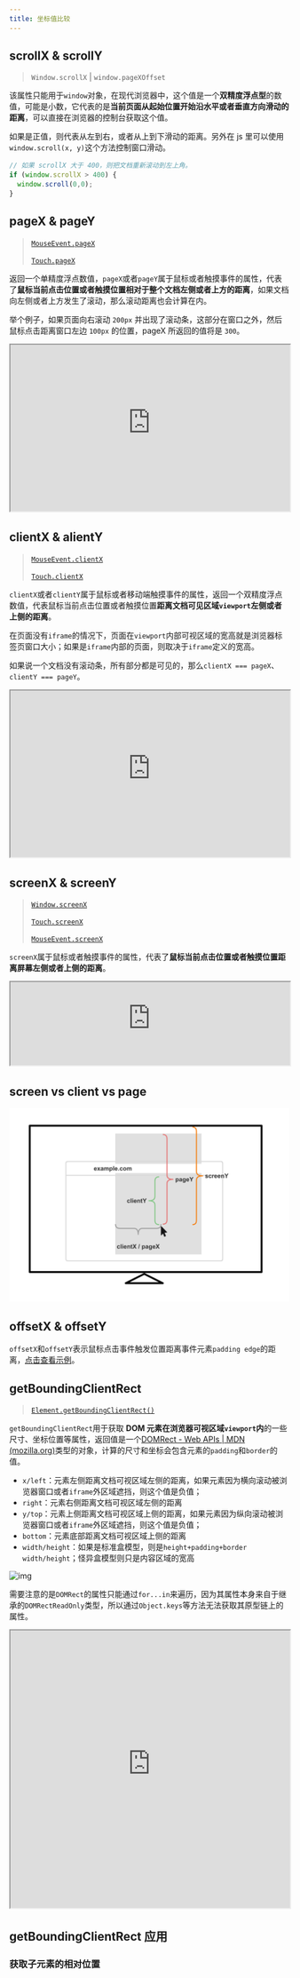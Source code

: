 ```yaml
---
title: 坐标值比较
---
```


## scrollX & scrollY

> `Window.scrollX` | `window.pageXOffset`

该属性只能用于`window`对象，在现代浏览器中，这个值是一个**双精度浮点型**的数值，可能是小数，它代表的是**当前页面从起始位置开始沿水平或者垂直方向滑动的距离**，可以直接在浏览器的控制台获取这个值。

如果是正值，则代表从左到右，或者从上到下滑动的距离。另外在 js 里可以使用`window.scroll(x, y)`这个方法控制窗口滑动。

```js
// 如果 scrollX 大于 400，则把文档重新滚动到左上角。
if (window.scrollX > 400) {
  window.scroll(0,0);
}
```

## pageX & pageY

> [`MouseEvent.pageX`](https://developer.mozilla.org/en-US/docs/Web/API/MouseEvent/pageX)
>
> [`Touch.pageX`](https://developer.mozilla.org/en-US/docs/Web/API/Touch/pageX)

返回一个单精度浮点数值，`pageX`或者`pageY`属于鼠标或者触摸事件的属性，代表了**鼠标当前点击位置或者触摸位置相对于整个文档左侧或者上方的距离**，如果文档向左侧或者上方发生了滚动，那么滚动距离也会计算在内。

举个例子，如果页面向右滚动 `200px` 并出现了滚动条，这部分在窗口之外，然后鼠标点击距离窗口左边 `100px` 的位置，pageX 所返回的值将是 `300`。

<iframe width="100%" height="300" src="https://yari-demos.prod.mdn.mozit.cloud/en-US/docs/Web/API/MouseEvent/pageX/_sample_.Showing_the_mouse_position_relative_to_page_origin.html" loading="lazy"></iframe>

## clientX & alientY

> [`MouseEvent.clientX`](https://developer.mozilla.org/en-US/docs/Web/API/MouseEvent/clientX)
>
> [`Touch.clientX`](https://developer.mozilla.org/zh-CN/docs/Web/API/Touch/clientX)

`clientX`或者`clientY`属于鼠标或者移动端触摸事件的属性，返回一个双精度浮点数值，代表鼠标当前点击位置或者触摸位置**距离文档可见区域`viewport`左侧或者上侧的距离**。

在页面没有`iframe`的情况下，页面在`viewport`内部可视区域的宽高就是浏览器标签页窗口大小；如果是`iframe`内部的页面，则取决于`iframe`定义的宽高。

如果说一个文档没有滚动条，所有部分都是可见的，那么`clientX === pageX`、`clientY === pageY`。

<iframe src="https://yari-demos.prod.mdn.mozit.cloud/en-US/docs/Web/API/MouseEvent/clientX/_sample_.example.html" style={{ background: "#fff" }} height="300px" width="100%" loading="lazy"></iframe>

## screenX & screenY

> [`Window.screenX`](https://developer.mozilla.org/en-US/docs/Web/API/Window/screenX)
>
> [`Touch.screenX`](https://developer.mozilla.org/en-US/docs/Web/API/Touch/screenX)
>
> [`MouseEvent.screenX`](https://developer.mozilla.org/en-US/docs/web/api/mouseevent/screenx)

`screenX`属于鼠标或者触摸事件的属性，代表了**鼠标当前点击位置或者触摸位置距离屏幕左侧或者上侧的距离**。

<iframe width="100%" src="https://yari-demos.prod.mdn.mozit.cloud/en-US/docs/Web/API/MouseEvent/screenX/_sample_.Example.html" style={{ background: "#fff" }}  loading="lazy"></iframe>

## screen vs client vs page

![image-20220802143204064](../../../public/images/image-20220802143204064.png)

## offsetX & offsetY

`offsetX`和`offsetY`表示鼠标点击事件触发位置距离事件元素`padding edge`的距离，[点击查看示例](https://www.w3schools.com/jsref/tryit.asp?filename=tryjsref_event_mouse_offsetx)。

## getBoundingClientRect

> [`Element.getBoundingClientRect()`](https://developer.mozilla.org/en-US/docs/Web/API/Element/getBoundingClientRect)

`getBoundingClientRect`用于获取 **DOM 元素在浏览器可视区域`viewport`内**的一些尺寸、坐标位置等属性，返回值是一个[DOMRect - Web APIs | MDN (mozilla.org)](https://developer.mozilla.org/en-US/docs/Web/API/DOMRect)类型的对象，计算的尺寸和坐标会包含元素的`padding`和`border`的值。

- `x/left`：元素左侧距离文档可视区域左侧的距离，如果元素因为横向滚动被浏览器窗口或者`iframe`外区域遮挡，则这个值是负值；
- `right`：元素右侧距离文档可视区域左侧的距离
- `y/top`：元素上侧距离文档可视区域上侧的距离，如果元素因为纵向滚动被浏览器窗口或者`iframe`外区域遮挡，则这个值是负值；
- `bottom`：元素底部距离文档可视区域上侧的距离
- `width/height`：如果是标准盒模型，则是`height+padding+border width/height`；怪异盒模型则只是内容区域的宽高

![img](../../../public/images/element-box-diagram.png)

需要注意的是`DOMRect`的属性只能通过`for...in`来遍历，因为其属性本身来自于继承的`DOMRectReadOnly`类型，所以通过`Object.keys`等方法无法获取其原型链上的属性。

<iframe width="100%" height="500" style={{ background: "#fff" }}  src="https://yari-demos.prod.mdn.mozit.cloud/en-US/docs/Web/API/Element/getBoundingClientRect/_sample_.Scrolling.html" loading="lazy"></iframe>

## getBoundingClientRect 应用

### 获取子元素的相对位置